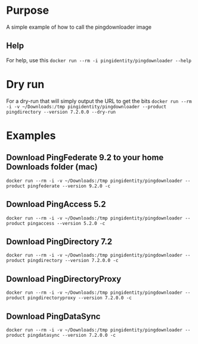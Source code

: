 # Purpose
A simple example of how to call the pingdownloader image

## Help
For help, use this
`docker run --rm -i pingidentity/pingdownloader --help`

# Dry run
For a dry-run that will simply output the URL to get the bits
`docker run --rm -i -v ~/Downloads:/tmp pingidentity/pingdownloader --product pingdirectory --version 7.2.0.0 --dry-run`

# Examples
## Download PingFederate 9.2 to your home Downloads folder (mac)
`docker run --rm -i -v ~/Downloads:/tmp pingidentity/pingdownloader --product pingfederate --version 9.2.0 -c`

## Download PingAccess 5.2
`docker run --rm -i -v ~/Downloads:/tmp pingidentity/pingdownloader --product pingaccess --version 5.2.0 -c`

## Download PingDirectory 7.2
`docker run --rm -i -v ~/Downloads:/tmp pingidentity/pingdownloader --product pingdirectory --version 7.2.0.0 -c`

## Download PingDirectoryProxy
`docker run --rm -i -v ~/Downloads:/tmp pingidentity/pingdownloader --product pingdirectoryproxy --version 7.2.0.0 -c`

## Download PingDataSync
`docker run --rm -i -v ~/Downloads:/tmp pingidentity/pingdownloader --product pingdatasync --version 7.2.0.0 -c`
